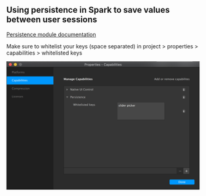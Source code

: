 ## Using persistence in Spark to save values between user sessions

[Persistence module documentation](https://sparkar.facebook.com/ar-studio/learn/documentation/reference/classes/persistencemodule)

Make sure to whitelist your keys (space separated) in project > properties > capabilities > whitelisted keys

![](./whitelist.jpg)
